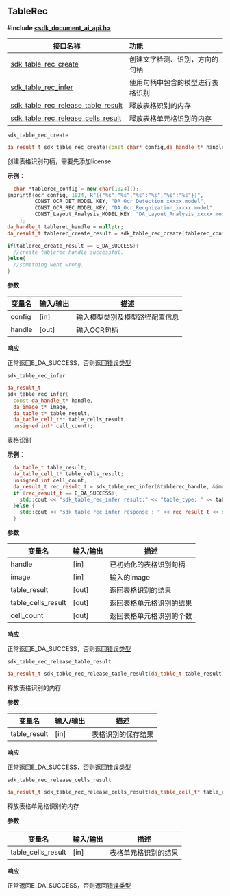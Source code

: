 ## TableRec

**#include [<sdk_document_ai_api.h>]()**

| **接口名称** | **功能** |
| ---- | :--- |
| [sdk_table_rec_create](#api_tablerec_c_sdk_table_rec_create) | 创建文字检测、识别，方向的句柄 |
| [sdk_table_rec_infer](#api_tablerec_c_sdk_table_rec_infer) | 使用句柄中包含的模型进行表格识别 |
| [sdk_table_rec_release_table_result](#api_tablerec_c_sdk_table_rec_release_table_result) | 释放表格识别的内存 |
| [sdk_table_rec_release_cells_result](#api_tablerec_c_sdk_table_rec_release_cells_result) | 释放表格单元格识别的内存 |


<a id = 'api_tablerec_c_sdk_table_rec_create'>`sdk_table_rec_create` </a>

```c++
da_result_t sdk_table_rec_create(const char* config,da_handle_t* handle);
```

创建表格识别句柄，需要先添加license

**示例：**

```c++
  char *tablerec_config = new char[1024]();
snprintf(ocr_config, 1024, R"({"%s":"%s","%s":"%s","%s":"%s"})",
         CONST_OCR_DET_MODEL_KEY, "DA_Ocr_Detection_xxxxx.model",
         CONST_OCR_REC_MODEL_KEY, "DA_Ocr_Recgnization_xxxxx.model",
         CONST_Layout_Analysis_MODEL_KEY, "DA_Layout_Analysis_xxxxx.model"
    );
da_handle_t tablerec_handle = nullptr;
da_result_t tablerec_create_result = sdk_table_rec_create(tablerec_config, &tablerec_handle);

if(tablerec_create_result == E_DA_SUCCESS){
  //create tablerec handle successful.
}else{
  //something went wrong.
}
```

**参数**

| **变量名** | **输入/输出** | **描述**           |
| ---------- | ------------- | ------------------ |
| config     | [in]          | 输入模型类别及模型路径配置信息 |
| handle     | [out]         | 输入OCR句柄                    |

**响应**

正常返回E_DA_SUCCESS，否则返回[错误类型](./cplus_general_type)


<a id = 'api_tablerec_c_sdk_table_rec_infer'>`sdk_table_rec_infer` </a>

```c++
da_result_t
sdk_table_rec_infer(
  const da_handle_t* handle,
  da_image_t* image, 
  da_table_t* table_result, 
  da_table_cell_t** table_cells_result, 
  unsigned int* cell_count);
```

表格识别

**示例：**

```c++
  da_table_t table_result;
  da_table_cell_t* table_cells_result;
  unsigned int cell_count;
  da_result_t rec_result_t = sdk_table_rec_infer(&tablerec_handle, &image,&table_result, &table_cells_result,&cell_count);
  if (rec_result_t == E_DA_SUCCESS){
    std::cout << "sdk_table_rec_infer result:" << "table_type: " << table_result.table_type << "row: " << table_result.row_count << "col: " << table_result.col_count << std::endl;
  }else {
    std::cout << "sdk_table_rec_infer response : " << rec_result_t << std::endl;
  }
```

**参数**

| **变量名** | **输入/输出** | **描述**           |
| ---------- | ------------- | ------------------ |
| handle     | [in]          | 已初始化的表格识别句柄  |
| image      | [in]          | 输入的image        |
| table_result | [out]       | 返回表格识别的结果 |
| table_cells_result | [out]       | 返回表格单元格识别的结果 |
| cell_count | [out]       | 返回表格单元格识别的个数 |

**响应**

正常返回E_DA_SUCCESS，否则返回[错误类型](./cplus_general_type)


<a id = 'api_tablerec_c_sdk_table_rec_release_table_result'>`sdk_table_rec_release_table_result` </a>

```c++
da_result_t sdk_table_rec_release_table_result(da_table_t table_result);
```

释放表格识别的内存

**参数**

| **变量名** | **输入/输出** | **描述**           |
| ---------- | ------------- | ------------------ |
| table_result     | [in]          | 表格识别的保存结果  |

**响应**

正常返回E_DA_SUCCESS，否则返回[错误类型](./cplus_general_type)


<a id = 'api_tablerec_c_sdk_table_rec_release_cells_result'>`sdk_table_rec_release_cells_result` </a>

```c++
da_result_t sdk_table_rec_release_cells_result(da_table_cell_t* table_cells_result);
```

释放表格单元格识别的内存

**参数**

| **变量名** | **输入/输出** | **描述**           |
| ---------- | ------------- | ------------------ |
| table_cells_result     | [in]          | 表格单元格识别的结果  |

**响应**

正常返回E_DA_SUCCESS，否则返回[错误类型](./cplus_general_type)